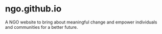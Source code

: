 # ngo.github.io
A NGO website to bring about meaningful change and empower individuals and  communities for a better future.
